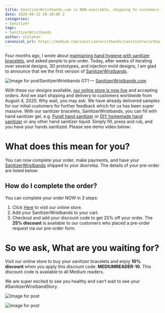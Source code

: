 ```yaml
---
title: SanitizerWristbands.com is NOW available, shipping to customers worldwide
date: 2020-09-12 20:10:00 Z
categories:
- Sanitizer
tags:
- SanitizerWristbands
author: olalekan
canonical_url: https://medium.com/sanitizerwristbands/sanitizerwristbands-com-is-now-available-shipping-to-customers-worldwide-44e5cd987a4d
---
```


Four months ago, I wrote about [maintaining hand hygiene with sanitizer bracelets](https://medium.com/@elesin.olalekan/maintaining-hand-hygiene-with-new-sanitizer-bracelets-d52bc0e8f647), and asked people to pre-order. Today, after weeks of iterating over several designs, 3D prototypes, and injection mold designs, I am glad to announce that we the first version of [SanitizerWristbands](https://sanitizerwristbands.com/).

![Image for post](https://miro.medium.com/max/2000/1*iToOq9U_qqePffumMtcEQg.jpeg)SanitizerWristbands GT1 — [SanitizerWristbands.com](https://sanitizerwristbands.com/)

With these our designs available, [our online store is now live](https://sanitizerwristbands.com/shop) and accepting orders. And we start shipping and delivery to customers worldwide from August 4, 2020. Why wait, you may ask. We have already delivered samples for our initial customers for further feedback which for us has been super massive. With our sanitizer bracelets, SanitizerWristbands, you can fill with hand sanitizer gel, e.g. [Purell hand sanitizer](https://www.purell.eu/en/categories/hand-sanitising) or [DIY homemade hand sanitizer](https://www.wired.com/story/how-to-make-hand-sanitizer/) or any other hand sanitizer liquid. Simply fill, press and rub, and you have your hands sanitized. Please see demo video below:



# What does this mean for you?

You can now complete your order, make payments, and have your [SanitizerWristbands](https://sanitizerwristbands.com/shop?discount=complete-preorder&loc={{Country}}) shipped to your doorstep. The details of your pre-order are listed below:

## **How do I complete the order?**

You can complete your order NOW in 3 steps:

1. Click [Here](https://sanitizerwristbands.com/shop?discount=complete-preorder) to visit our online store.
2. Add your SanitizerWristbands to your cart.
3. Checkout and add your discount code to get 25% off your order. The **25% discount** is available to our customers who placed a pre-order request via our pre-order form.

# **So we ask, What are you waiting for?**

Visit our online store to buy your sanitizer bracelets and enjoy **10% discount** when you apply this discount code: **MEDIUMREADER-10**. This discount code is available to all Medium readers.

We are super excited to see you healthy and can’t wait to see your #SanitizerWristbandStory.

![Image for post](https://miro.medium.com/max/5120/1*-CsjAGfFugVtIJXzW82ncA.jpeg)

![Image for post](https://miro.medium.com/max/5120/1*J5fdtQwO8ma6wdDV_m5Nkw.jpeg)